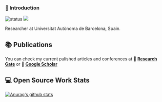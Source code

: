 ### 👋 Introduction
<!--https://user-images.githubusercontent.com/5713670/87202985-820dcb80-c2b6-11ea-9f56-7ec461c497c3.gif-->

![status](https://img.shields.io/badge/status-up-brightgreen)  ![](https://visitor-badge.glitch.me/badge?page_id=github.com/davidcastells)
<!--:


- 🤔 I’m looking for help with ...
- 💬 Ask me about ...
- 📫 How to reach me: ...
- 😄 Pronouns: ...
- ⚡ Fun fact: ...
-->

Researcher at Universitat Autònoma de Barcelona, Spain.



<!--:
## 📫 Contact Me on Social Media

:necktie: [Linkedin](https://www.linkedin.com/in/...) | ✉️ [Email](mailto:...) | 💬 [Issue](https://github.com/...) ... | :bird:[Twitter](https://twitter.com/...)
-->
<!--
## 💡 Projects Developed and Contributions


- [**project name**](https://github.com/...): Some description
-->
<!-- include more projects -->

## 📚 Publications 

You can check my current pulished articles and conferences at :green_book: [**Research Gate**](https://www.researchgate.net/profile/David_Castells-Rufas) or 📖 [**Google Scholar**](https://scholar.google.com/citations?user=srfRvBIAAAAJ&hl=en) 

<!-- include list of talks -->


<!--
## 🌱 I’m currently learning ...

+ Reinforcement Learning
+ C++
+ Spark
-->
<!--
## 👯 I’m looking to collaborate on ...


+ [**EPIC-KITCHENS Competition**](https://epic-kitchens.github.io/2020-100) Deadline 23 May 2021. Do not doubt to contact me. Willing to join a team.
-->

## 💻 Open Source Work Stats

[![Anurag's github stats](https://github-readme-stats.vercel.app/api?username=davidcastells)](https://github.com/anuraghazra/github-readme-stats)
